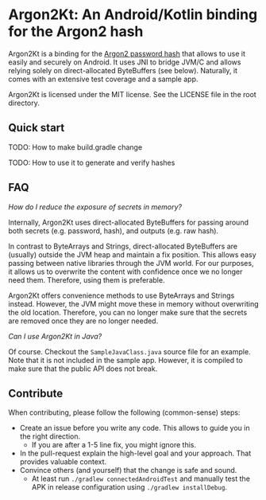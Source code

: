 # Argon2Kt: An Android/Kotlin binding for the Argon2 hash

Argon2Kt is a binding for the [Argon2 password hash](https://github.com/P-H-C/phc-winner-argon2) that allows to use it
easily and securely on Android. It uses JNI to bridge JVM/C and allows relying solely on direct-allocated ByteBuffers
(see below). Naturally, it comes with an extensive test coverage and a sample app.

Argon2Kt is licensed under the MIT license. See the LICENSE file in the root directory.


## Quick start

TODO: How to make build.gradle change

TODO: How to use it to generate and verify hashes


## FAQ

*How do I reduce the exposure of secrets in memory?*

Internally, Argon2Kt uses direct-allocated ByteBuffers for passing around both secrets (e.g. password, hash), and outputs (e.g. raw hash).

In contrast to ByteArrays and Strings, direct-allocated ByteBuffers are (usually) outside the JVM heap and maintain a fix position.
This allows easy passing between native libraries through the JVM world. For our purposes, it allows us to overwrite the content
with confidence once we no longer need them. Therefore, using them is preferable.

Argon2Kt offers convenience methods to use ByteArrays and Strings instead. However, the JVM might move these in memory without overwriting
the old location. Therefore, you can no longer make sure that the secrets are removed once they are no longer needed.

*Can I use Argon2Kt in Java?*

Of course. Checkout the `SampleJavaClass.java` source file for an example. Note that it is not included in the sample app. However,
it is compiled to make sure that the public API does not break.


## Contribute

When contributing, please follow the following (common-sense) steps:

 - Create an issue before you write any code. This allows to guide you in the right direction.
    - If you are after a 1-5 line fix, you might ignore this.
 - In the pull-request explain the high-level goal and your approach. That provides valuable context.
 - Convince others (and yourself) that the change is safe and sound.
    - At least run `./gradlew connectedAndroidTest` and manually test the APK in release configuration using `./gradlew installDebug`.
